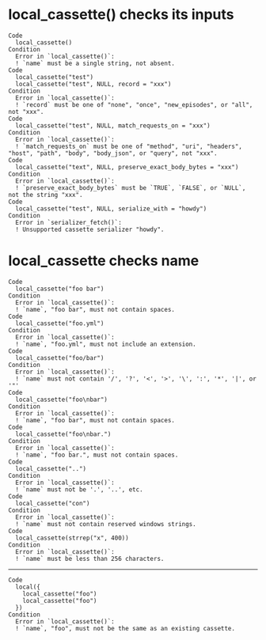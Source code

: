 # local_cassette() checks its inputs

    Code
      local_cassette()
    Condition
      Error in `local_cassette()`:
      ! `name` must be a single string, not absent.
    Code
      local_cassette("test")
      local_cassette("test", NULL, record = "xxx")
    Condition
      Error in `local_cassette()`:
      ! `record` must be one of "none", "once", "new_episodes", or "all", not "xxx".
    Code
      local_cassette("test", NULL, match_requests_on = "xxx")
    Condition
      Error in `local_cassette()`:
      ! `match_requests_on` must be one of "method", "uri", "headers", "host", "path", "body", "body_json", or "query", not "xxx".
    Code
      local_cassette("text", NULL, preserve_exact_body_bytes = "xxx")
    Condition
      Error in `local_cassette()`:
      ! `preserve_exact_body_bytes` must be `TRUE`, `FALSE`, or `NULL`, not the string "xxx".
    Code
      local_cassette("test", NULL, serialize_with = "howdy")
    Condition
      Error in `serializer_fetch()`:
      ! Unsupported cassette serializer "howdy".

# local_cassette checks name

    Code
      local_cassette("foo bar")
    Condition
      Error in `local_cassette()`:
      ! `name`, "foo bar", must not contain spaces.
    Code
      local_cassette("foo.yml")
    Condition
      Error in `local_cassette()`:
      ! `name`, "foo.yml", must not include an extension.
    Code
      local_cassette("foo/bar")
    Condition
      Error in `local_cassette()`:
      ! `name` must not contain '/', '?', '<', '>', '\', ':', '*', '|', or '"'
    Code
      local_cassette("foo\nbar")
    Condition
      Error in `local_cassette()`:
      ! `name`, "foo bar", must not contain spaces.
    Code
      local_cassette("foo\nbar.")
    Condition
      Error in `local_cassette()`:
      ! `name`, "foo bar.", must not contain spaces.
    Code
      local_cassette("..")
    Condition
      Error in `local_cassette()`:
      ! `name` must not be '.', '..', etc.
    Code
      local_cassette("con")
    Condition
      Error in `local_cassette()`:
      ! `name` must not contain reserved windows strings.
    Code
      local_cassette(strrep("x", 400))
    Condition
      Error in `local_cassette()`:
      ! `name` must be less than 256 characters.

---

    Code
      local({
        local_cassette("foo")
        local_cassette("foo")
      })
    Condition
      Error in `local_cassette()`:
      ! `name`, "foo", must not be the same as an existing cassette.

